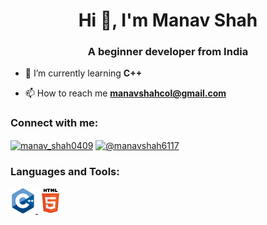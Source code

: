 <h1 align="center">Hi 👋, I'm Manav Shah</h1>
<h3 align="center">A beginner developer from India</h3>

- 🌱 I’m currently learning **C++**

- 📫 How to reach me **manavshahcol@gmail.com**

<h3 align="left">Connect with me:</h3>
<p align="left">
<a href="https://instagram.com/manav_shah0409" target="blank"><img align="center" src="https://raw.githubusercontent.com/rahuldkjain/github-profile-readme-generator/master/src/images/icons/Social/instagram.svg" alt="manav_shah0409" height="30" width="40" /></a>
<a href="https://www.youtube.com/c/@manavshah6117" target="blank"><img align="center" src="https://raw.githubusercontent.com/rahuldkjain/github-profile-readme-generator/master/src/images/icons/Social/youtube.svg" alt="@manavshah6117" height="30" width="40" /></a>
</p>

<h3 align="left">Languages and Tools:</h3>
<p align="left"> <a href="https://www.w3schools.com/cpp/" target="_blank" rel="noreferrer"> <img src="https://raw.githubusercontent.com/devicons/devicon/master/icons/cplusplus/cplusplus-original.svg" alt="cplusplus" width="40" height="40"/> </a> <a href="https://www.w3.org/html/" target="_blank" rel="noreferrer"> <img src="https://raw.githubusercontent.com/devicons/devicon/master/icons/html5/html5-original-wordmark.svg" alt="html5" width="40" height="40"/> </a> </p>
